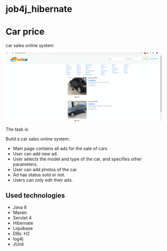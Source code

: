 # job4j_hibernate

# Car price
car sales online system

![hall](https://github.com/a11exe/job4j_hibernate/blob/task_176156/carprice.gif)

The task is:

Build a car sales online system.

 * Main page contains all ads for the sale of cars
 * User can add new ad.
 * User selects the model and type of the car, and specifies other parameters.
 * User can add photos of the car.
 * Ad has status sold or not.
 * Users can only edit their ads.
    
## Used technologies

+ Java 8
+ Maven
+ Servlet 4
+ Hibernate
+ Liquibase
+ DBs: H2
+ log4j
+ JUnit

